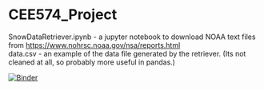 # CEE574_Project




SnowDataRetriever.ipynb - a jupyter notebook to download NOAA text files from https://www.nohrsc.noaa.gov/nsa/reports.html  
data.csv - an example of the data file generated by the retriever. (Its not cleaned at all, so probably more useful in pandas.)


[![Binder](https://mybinder.org/badge_logo.svg)](https://mybinder.org/v2/gh/tfg250/CEE574_Project/master?filepath=Project_Working2.ipynb)
